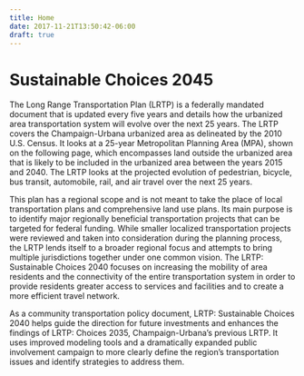 ```yaml
---
title: Home
date: 2017-11-21T13:50:42-06:00
draft: true
---
```


# Sustainable Choices 2045

The Long Range Transportation Plan (LRTP) is a federally mandated document that
is updated every five years and details how the urbanized area transportation
system will evolve over the next 25 years. The LRTP covers the Champaign-Urbana
urbanized area as delineated by the 2010 U.S. Census. It looks at a 25-year
Metropolitan Planning Area (MPA), shown on the following page, which encompasses
land outside the urbanized area that is likely to be included in the urbanized
area between the years 2015 and 2040. The LRTP looks at the projected evolution
of pedestrian, bicycle, bus transit, automobile, rail, and air travel over the
next 25 years.

This plan has a regional scope and is not meant to take the place of local
transportation plans and comprehensive land use plans. Its main purpose is to
identify major regionally beneficial transportation projects that can be
targeted for federal funding. While smaller localized transportation projects
were reviewed and taken into consideration during the planning process, the LRTP
lends itself to a broader regional focus and attempts to bring multiple
jurisdictions together under one common vision. The LRTP: Sustainable Choices
2040 focuses on increasing the mobility of area residents and the connectivity
of the entire transportation system in order to provide residents greater access
to services and facilities and to create a more efficient travel network.

As a community transportation policy document, LRTP: Sustainable Choices 2040
helps guide the direction for future investments and enhances the findings of
LRTP: Choices 2035, Champaign-Urbana’s previous LRTP. It uses improved modeling
tools and a dramatically expanded public involvement campaign to more clearly
define the region’s transportation issues and identify strategies to address
them.

